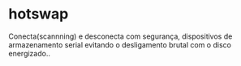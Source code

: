 # hotswap
Conecta(scannning) e desconecta com segurança, dispositivos de armazenamento serial evitando o desligamento brutal com o disco energizado..
